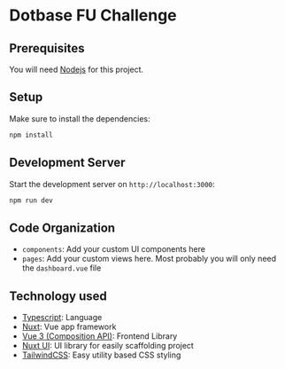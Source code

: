 # Dotbase FU Challenge

## Prerequisites
You will need [Nodejs](https://nodejs.org/en) for this project.

## Setup

Make sure to install the dependencies:

```bash
npm install
```

## Development Server

Start the development server on `http://localhost:3000`:

```bash
npm run dev
```

## Code Organization
* `components`: Add your custom UI components here
* `pages`: Add your custom views here. Most probably you will only need the `dashboard.vue` file


## Technology used
* [Typescript](https://www.typescriptlang.org/): Language
* [Nuxt](https://nuxt.com/docs/getting-started/introduction): Vue app framework
* [Vue 3 (Composition API)](https://vuejs.org/guide/introduction.html): Frontend Library
* [Nuxt UI](https://ui.nuxt.com/getting-started): UI library for easily scaffolding project
* [TailwindCSS](https://tailwindcss.com/): Easy utility based CSS styling
